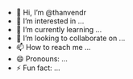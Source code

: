 - 👋 Hi, I’m @thanvendr
- 👀 I’m interested in ...
- 🌱 I’m currently learning ...
- 💞️ I’m looking to collaborate on ...
- 📫 How to reach me ...
- 😄 Pronouns: ...
- ⚡ Fun fact: ...

<!---
thanvendr/thanvendr is a ✨ special ✨ repository because its `README.md` (this file) appears on your GitHub profile.
You can click the Preview link to take a look at your changes.
--->
